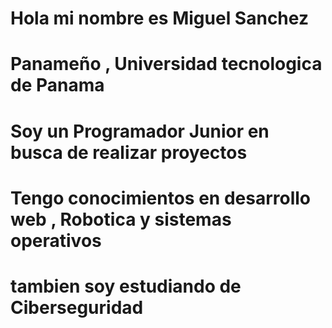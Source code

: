 # Hola mi nombre es Miguel Sanchez 

# Panameño , Universidad tecnologica de Panama

# Soy un Programador Junior en busca de realizar proyectos 
# Tengo conocimientos en desarrollo web , Robotica y sistemas operativos
# tambien soy estudiando de Ciberseguridad
